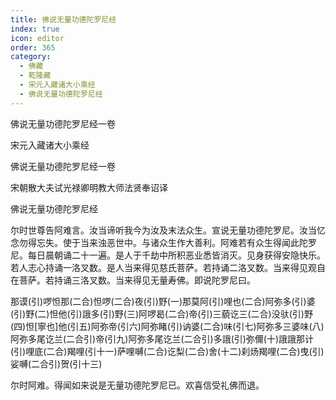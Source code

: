 ```yaml
---
title: 佛说无量功德陀罗尼经
index: true
icon: editor
order: 365
category:
  - 佛藏
  - 乾隆藏
  - 宋元入藏诸大小乘经
  - 佛说无量功德陀罗尼经
---
```


佛说无量功德陀罗尼经一卷  

宋元入藏诸大小乘经  

佛说无量功德陀罗尼经一卷  

宋朝散大夫试光禄卿明教大师法贤奉诏译  

佛说无量功德陀罗尼经  

尔时世尊告阿难言。汝当谛听我今为汝及末法众生。宣说无量功德陀罗尼。汝当忆念勿得忘失。使于当来浊恶世中。与诸众生作大善利。阿难若有众生得闻此陀罗尼。每日晨朝诵二十一遍。是人于千劫中所积恶业悉皆消灭。见身获得安隐快乐。若人志心持诵一洛叉数。是人当来得见慈氏菩萨。若持诵二洛叉数。当来得见观自在菩萨。若持诵三洛叉数。当来得见无量寿佛。即说陀罗尼曰。  

那谟(引)啰怛那(二合)怛啰(二合)夜(引)野(一)那莫阿(引)哩也(二合)阿弥多(引)婆(引)野(二)怛他(引)誐多(引)野(三)阿啰曷(二合)帝(引)三藐讫三(二合)没驮(引)野(四)怛[寧也]他(引五)阿弥帝(引六)阿弥睹(引)讷婆(二合)味(引七)阿弥多三婆味(八)阿弥多尾讫兰(二合引)帝(引九)阿弥多尾讫兰(二合引)多誐(引)弥儞(十)誐誐那计(引)哩底(二合)羯哩(引十一)萨哩嚩(二合)讫梨(二合)舍(十二)刹炀羯哩(二合)曳(引)娑嚩(二合引)贺(引十三)  

尔时阿难。得闻如来说是无量功德陀罗尼已。欢喜信受礼佛而退。  
